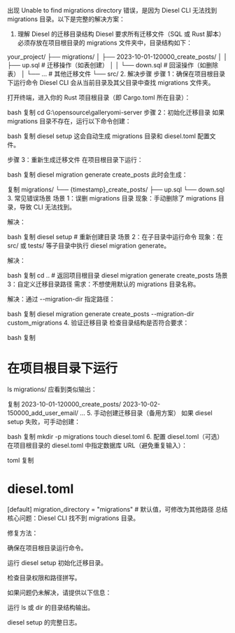 出现 Unable to find migrations directory 错误，是因为 Diesel CLI 无法找到 migrations 目录。以下是完整的解决方案：

1. 理解 Diesel 的迁移目录结构
   Diesel 要求所有迁移文件（SQL 或 Rust 脚本）必须存放在项目根目录的 migrations 文件夹中，目录结构如下：

your_project/
├── migrations/
│   ├── 2023-10-01-120000_create_posts/
│   │   ├── up.sql          # 迁移操作（如表创建）
│   │   └── down.sql        # 回滚操作（如删除表）
│   └── ...                 # 其他迁移文件
└── src/
2. 解决步骤
   步骤 1：确保在项目根目录下运行命令
   Diesel CLI 会从当前目录及其父目录中查找 migrations 文件夹。

打开终端，进入你的 Rust 项目根目录（即 Cargo.toml 所在目录）：

bash
复制
cd G:\opensource\galleryomi-server
步骤 2：初始化迁移目录
如果 migrations 目录不存在，运行以下命令创建：

bash
复制
diesel setup
这会自动生成 migrations 目录和 diesel.toml 配置文件。

步骤 3：重新生成迁移文件
在项目根目录下运行：

bash
复制
diesel migration generate create_posts
此时会生成：

复制
migrations/
└── {timestamp}_create_posts/
├── up.sql
└── down.sql
3. 常见错误场景
   场景 1：误删 migrations 目录
   现象：手动删除了 migrations 目录，导致 CLI 无法找到。

解决：

bash
复制
diesel setup     # 重新创建目录
场景 2：在子目录中运行命令
现象：在 src/ 或 tests/ 等子目录中执行 diesel migration generate。

解决：

bash
复制
cd ..           # 返回项目根目录
diesel migration generate create_posts
场景 3：自定义迁移目录路径
需求：不想使用默认的 migrations 目录名称。

解决：通过 --migration-dir 指定路径：

bash
复制
diesel migration generate create_posts --migration-dir custom_migrations
4. 验证迁移目录
   检查目录结构是否符合要求：

bash
复制
# 在项目根目录下运行
ls migrations/
应看到类似输出：

复制
2023-10-01-120000_create_posts/
2023-10-02-150000_add_user_email/
...
5. 手动创建迁移目录（备用方案）
   如果 diesel setup 失败，可手动创建：

bash
复制
mkdir -p migrations
touch diesel.toml
6. 配置 diesel.toml（可选）
   在项目根目录的 diesel.toml 中指定数据库 URL（避免重复输入）：

toml
复制
# diesel.toml
[default]
migration_directory = "migrations"  # 默认值，可修改为其他路径
总结
核心问题：Diesel CLI 找不到 migrations 目录。

修复方法：

确保在项目根目录运行命令。

运行 diesel setup 初始化迁移目录。

检查目录权限和路径拼写。

如果问题仍未解决，请提供以下信息：

运行 ls 或 dir 的目录结构输出。

diesel setup 的完整日志。
